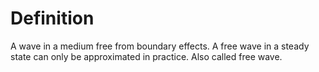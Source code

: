 # Definition

A wave in a medium free from boundary effects. A free wave in a steady
state can only be approximated in practice. Also called free wave.
